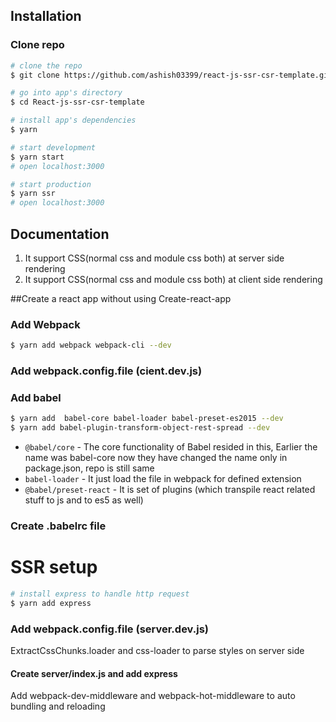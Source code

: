 ## Installation
### Clone repo

``` bash
# clone the repo
$ git clone https://github.com/ashish03399/react-js-ssr-csr-template.git

# go into app's directory
$ cd React-js-ssr-csr-template

# install app's dependencies
$ yarn

# start development
$ yarn start
# open localhost:3000

# start production
$ yarn ssr
# open localhost:3000

```

## Documentation

1. It support CSS(normal css and module css both) at server side rendering
1. It support CSS(normal css and module css both) at client side rendering


##Create a react app without using Create-react-app

### Add Webpack
```bash
$ yarn add webpack webpack-cli --dev
```
### Add webpack.config.file (cient.dev.js)

### Add babel
```bash
$ yarn add  babel-core babel-loader babel-preset-es2015 --dev
$ yarn add babel-plugin-transform-object-rest-spread --dev
```

* `@babel/core` - The core functionality of Babel resided in this, Earlier the name was babel-core now they have changed the name only in package.json, repo is still same
* `babel-loader` - It just load the file in webpack for defined extension
* `@babel/preset-react` - It is set of plugins (which transpile react related stuff to js and to es5 as well)

### Create .babelrc file

# SSR setup
```bash
# install express to handle http request
$ yarn add express
```

### Add webpack.config.file (server.dev.js)
ExtractCssChunks.loader and css-loader to parse styles on server side

#### Create server/index.js and add express
Add webpack-dev-middleware and webpack-hot-middleware to auto bundling and reloading









